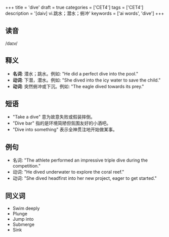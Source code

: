 +++
title = 'dive'
draft = true
categories = ['CET4']
tags = ['CET4']
description = '[daiv] vi.跳水；潜水；俯冲'
keywords = ['ai words', 'dive']
+++

## 读音
/daɪv/

## 释义
- **名词**: 潜水；跳水。例如: "He did a perfect dive into the pool."
- **动词**: 下潜，潜水。例如: "She dived into the icy water to save the child."
- **动词**: 突然俯冲或下沉。例如: "The eagle dived towards its prey."

## 短语
- "Take a dive" 意为故意失败或假装摔倒。
- "Dive bar" 指的是环境简陋但氛围友好的小酒吧。
- "Dive into something" 表示全神贯注地开始做某事。

## 例句
- 名词: "The athlete performed an impressive triple dive during the competition."
- 动词: "He dived underwater to explore the coral reef."
- 动词: "She dived headfirst into her new project, eager to get started."

## 同义词
- Swim deeply
- Plunge
- Jump into
- Submerge
- Sink
